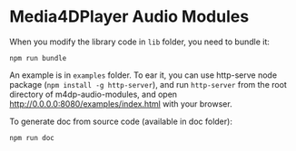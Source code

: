 # Media4DPlayer Audio Modules

When you modify the library code in ```lib``` folder, you need to bundle it: 
```
npm run bundle
```

An example is in ```examples``` folder. To ear it, you can use http-serve node package (```npm install -g http-server```), and run 
```http-server``` from the root directory of m4dp-audio-modules, and open http://0.0.0.0:8080/examples/index.html with your browser.

To generate doc from source code (available in doc folder): 
```
npm run doc
```
